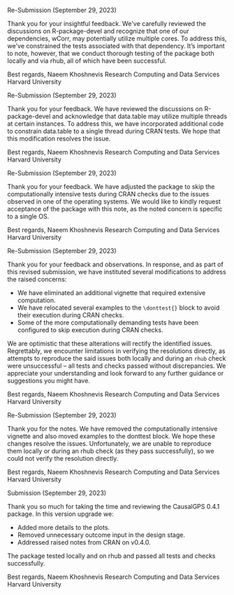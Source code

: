 Re-Submission (September 29, 2023)

Thank you for your insightful feedback. We've carefully reviewed the discussions on R-package-devel and recognize that one of our dependencies, wCorr, may potentially utilize multiple cores. To address this, we've constrained the tests associated with that dependency. It’s important to note, however, that we conduct thorough testing of the package both locally and via rhub, all of which have been successful.
 
Best regards, 
Naeem Khoshnevis 
Research Computing and Data Services 
Harvard University


Re-Submission (September 29, 2023)

Thank you for your feedback. We have reviewed the discussions on R-package-devel and acknowledge that data.table may utilize multiple threads at certain instances. To address this, we have incorporated additional code to constrain data.table to a single thread during CRAN tests. We hope that this modification resolves the issue.
 
Best regards, 
Naeem Khoshnevis 
Research Computing and Data Services 
Harvard University


Re-Submission (September 29, 2023)

Thank you for your feedback. We have adjusted the package to skip the computationally intensive tests during CRAN checks due to the issues observed in one of the operating systems. We would like to kindly request acceptance of the package with this note, as the noted concern is specific to a single OS.
 
Best regards, 
Naeem Khoshnevis 
Research Computing and Data Services 
Harvard University


Re-Submission (September 29, 2023)

Thank you for your feedback and observations. In response, and as part of this revised submission, we have instituted several modifications to address the raised concerns:
- We have eliminated an additional vignette that required extensive computation.
- We have relocated several examples to the `\donttest{}` block to avoid their execution during CRAN checks.
- Some of the more computationally demanding tests have been configured to skip execution during CRAN checks.

We are optimistic that these alterations will rectify the identified issues. Regrettably, we encounter limitations in verifying the resolutions directly, as attempts to reproduce the said issues both locally and during an `rhub` check were unsuccessful – all tests and checks passed without discrepancies. We appreciate your understanding and look forward to any further guidance or suggestions you might have.

Best regards, 
Naeem Khoshnevis 
Research Computing and Data Services 
Harvard University


Re-Submission (September 29, 2023)

Thank you for the notes. We have removed the computationally intensive vignette and also moved examples to the donttest block. We hope these changes resolve the issues. Unfortunately, we are unable to reproduce them locally or during an rhub check (as they pass successfully), so we could not verify the resolution directly.

Best regards, 
Naeem Khoshnevis 
Research Computing and Data Services 
Harvard University

Submission (September 29, 2023)

Thank you so much for taking the time and reviewing the CausalGPS 0.4.1 package. In this version upgrade we:

- Added more details to the plots.
- Removed unnecessary outcome input in the design stage. 
- Addressed raised notes from CRAN on v0.4.0.

The package tested locally and on rhub and passed all tests and checks successfully. 

Best regards, 
Naeem Khoshnevis 
Research Computing and Data Services 
Harvard University
